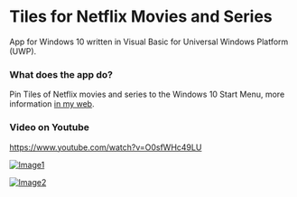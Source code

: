 # Tiles for Netflix Movies and Series

App for Windows 10 written in Visual Basic for Universal Windows Platform (UWP).

### What does the app do?

Pin Tiles of Netflix movies and series to the Windows 10 Start Menu, more information [in my web](https://pepeizqapps.com/app/netflix-tiles/).

### Video on Youtube
https://www.youtube.com/watch?v=O0sfWHc49LU

[![Image1](https://i.imgur.com/sWM03FR.png)](https://pepeizqapps.com/app/netflix-tiles/)

[![Image2](https://i.imgur.com/sksLSB0.png)](https://pepeizqapps.com/app/netflix-tiles/)
